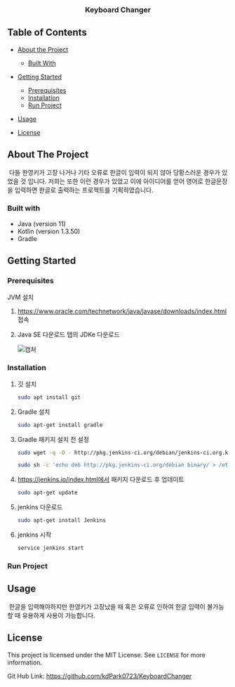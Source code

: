   <h3 align="center">Keyboard Changer</h3>
  <p align="center">









## Table of Contents

- [About the Project](#about-the-project)

  - [Built With](#built-with)

- [Getting Started](#getting-started)

  - [Prerequisites](#prerequisites)
  - [Installation](#installation)
  - [Run Project](#run-project)

- [Usage](#usage)

- [License](#license)

  <!-- ABOUT THE PROJECT -->



## About The Project

​	다들 한영키가 고장 나거나 기타 오류로 한글이 입력이 되지 않아 당황스러운 경우가 있었을 것 입니다. 저희는 또한 이런 경우가 있었고 이에 아이디어를 얻어 영어로 한글문장을 입력하면 한글로 출력하는 프로젝트를 기획하였습니다.

### Built with

- Java (version 11)
- Kotlin (version 1.3.50)
- Gradle



<!-- GETTING STARTED -->

## Getting Started

<!-- PREREQUISITIES -->

### Prerequisites

JVM 설치

1. https://www.oracle.com/technetwork/java/javase/downloads/index.html 접속

2. Java SE 다운로드 탭의 JDKe 다운로드

   ![캡처](https://user-images.githubusercontent.com/50135193/70119966-cb59c500-16ae-11ea-8880-129739fc6cbb.PNG)

   

<!-- INSTALLATION -->

### Installation

1. 깃 설치

   ```sh
   sudo apt install git
   ```

2. Gradle 설치

   ```sh
   sudo apt-get install gradle
   ```

3. Gradle 패키지 설치 전 설정

   ```sh
   sudo wget -q -O - http://pkg.jenkins-ci.org/debian/jenkins-ci.org.key | sudo apt-key add 
   
   sudo sh -c 'echo deb http://pkg.jenkins-ci.org/debian binary/ > /etc/apt/sources.list.d/jenkins.list'
   ```

4. https://jenkins.io/index.html에서 패키지 다운로드 후 업데이트

   ```sh
   sudo apt-get update
   ```

5. jenkins 다운로드

   ```sh
   sudo apt-get install Jenkins
   ```

6. jenkins 시작

   ```sh
   service jenkins start
   ```

   

<!-- RUN PROJECT -->

### Run Project



<!-- USAGE EXAMPLE -->

## Usage

​	한글을 입력해야하지만 한영키가 고장났을 때 혹은 오류로 인하여 한글 입력이 불가능할 때 유용하게 사용이 가능합니다. 



<!-- LICENSE -->

## License

 This project is licensed under the MIT License.  See `LICENSE` for more information.





Git Hub Link: [ https://github.com/kdPark0723/KeyboardChanger ]( https://github.com/kdPark0723/KeyboardChanger )
